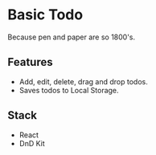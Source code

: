 # Basic Todo

Because pen and paper are so 1800's.

## Features

- Add, edit, delete, drag and drop todos.
- Saves todos to Local Storage.

## Stack

- React
- DnD Kit
